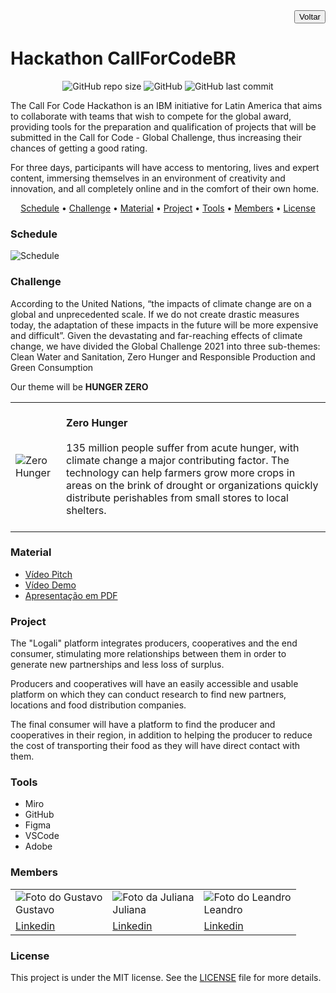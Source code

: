 <div align="right">
<a href="https://github.com/gpd38/desafioShaweeCallForCodeBR"><button type="button">Voltar</button></a>
</div>

# Hackathon CallForCodeBR

<p align="center">
  <img alt="GitHub repo size" src="https://img.shields.io/github/repo-size/gpd38/desafioShaweeCallForCodeBR?color=blue">
  <img alt="GitHub" src="https://img.shields.io/github/license/gpd38/desafioShaweeCallForCodeBR?color=green">
  <img alt="GitHub last commit" src="https://img.shields.io/github/last-commit/gpd38/desafioShaweeCallForCodeBR?color=red">
</p>

The Call For Code Hackathon is an IBM initiative for Latin America that aims to collaborate with teams that wish to compete for the global award, providing tools for the preparation and qualification of projects that will be submitted in the Call for Code - Global Challenge, thus increasing their chances of getting a good rating.

For three days, participants will have access to mentoring, lives and expert content, immersing themselves in an environment of creativity and innovation, and all completely online and in the comfort of their own home.

<p align="center">
  <a href="#Schedule">Schedule</a> •
  <a href="#Challenge">Challenge</a> •
  <a href="#Material">Material</a> •
  <a href="#Project">Project</a> •
  <a href="#Tools">Tools</a> •
  <a href="#Members">Members</a> •
  <a href="#License">License</a>
</p>

### Schedule

![Schedule](https://raw.githubusercontent.com/gpd38/desafioShaweeCallForCodeBR/main/imgReadme/cronogramaEN.png)

### Challenge

<p>According to the United Nations, “the impacts of climate change are on a global and unprecedented scale. If we do not create drastic measures today, the adaptation of these impacts in the future will be more expensive and difficult”. Given the devastating and far-reaching effects of climate change, we have divided the Global Challenge 2021 into three sub-themes: Clean Water and Sanitation, Zero Hunger and Responsible Production and Green Consumption</p>
<p>Our theme will be <strong>HUNGER ZERO</strong></p>

<table style="width:100%">
  <tr>
    <td><img alt="Zero Hunger" src="https://callforcode.shawee.io/img/zero-hunger.jpeg"></img></td>
    <td>
      <br><strong>Zero Hunger</strong></br>
      <br>135 million people suffer from acute hunger, with climate change a major contributing factor. The technology can help farmers grow more crops in areas on the brink of drought or organizations quickly distribute perishables from small stores to local shelters.</br></br>
    </td>
  </tr>
</table>

### Material

- [Vídeo Pitch](https://www.youtube.com/watch?v=NYcg67p6VA0)
- [Vídeo Demo](https://youtu.be/NHkRNpB22Mo)
- [Apresentação em PDF](https://github.com/gpd38/desafioShaweeCallForCodeBR/blob/main/apresentacao/Apresentacao_callforcode_EN_jul21.pdf)

### Project

<p>The "Logali" platform integrates producers, cooperatives and the end consumer, stimulating more relationships between them in order to generate new partnerships and less loss of surplus.</p>

<p>Producers and cooperatives will have an easily accessible and usable platform on which they can conduct research to find new partners, locations and food distribution companies.</p>

<p>The final consumer will have a platform to find the producer and cooperatives in their region, in addition to helping the producer to reduce the cost of transporting their food as they will have direct contact with them.</p>

### Tools

<ul>
  <li>Miro</li>
  <li>GitHub</li>
  <li>Figma</li>
  <li>VSCode</li>
  <li>Adobe</li>
</ul>

### Members

<table>
  <tr>
    <td><img alt="Foto do Gustavo" src="https://media-exp1.licdn.com/dms/image/C4E03AQHTRpKKU1Nptg/profile-displayphoto-shrink_800_800/0/1596412740803?e=1632355200&v=beta&t=_tHq8kQcYhTtEG5WEyjKBZr2LcCdt1mRGZ89BiceEss" /><br>Gustavo</td>
    <td><img alt="Foto da Juliana" src="https://media-exp1.licdn.com/dms/image/C4D03AQEYjEzbshc0vA/profile-displayphoto-shrink_800_800/0/1622758873325?e=1632355200&v=beta&t=3O951wftxKufrhdNLfJZ2ICfTWgG8Cr13FWR2LvJ-Sc" /><br>Juliana</td>
    <td><img alt="Foto do Leandro" src="https://media-exp1.licdn.com/dms/image/D4D35AQE03viAgdKtNA/profile-framedphoto-shrink_800_800/0/1621786677258?e=1627844400&v=beta&t=OL295T4S4eXCoF_a3MDpA4FcZF7dJ6HB8cOJyICflyA" /><br>Leandro</td>
  </tr>
  <tr>
    <td><a href="https://www.linkedin.com/in/gustavopereiradias/" target="_blank">Linkedin</a></td>
    <td><a href="https://www.linkedin.com/in/julianadcc/" target="_blank">Linkedin</a></td>
    <td><a href="https://www.linkedin.com/in/leandro-bezerra-/" target="_blank">Linkedin</a></td>
    </tr>
  </table>

### License

This project is under the MIT license. See the [LICENSE](LICENSE) file for more details.
